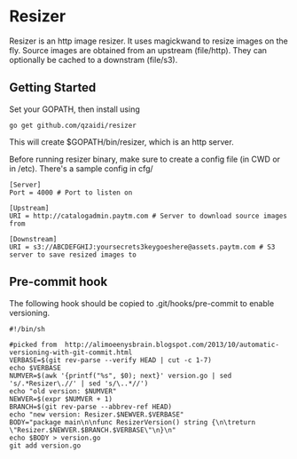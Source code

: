 # Resizer 

Resizer is an http image resizer. It uses magickwand to resize images on the fly.
Source images are obtained from an upstream (file/http). They can optionally be cached to a downstram (file/s3).

## Getting Started

Set your GOPATH, then install using

~~~
go get github.com/qzaidi/resizer
~~~

This will create $GOPATH/bin/resizer, which is an http server.

Before running resizer binary, make sure to create a config file (in CWD or in /etc). There's a sample config in cfg/

~~~
[Server]
Port = 4000 # Port to listen on

[Upstream]
URI = http://catalogadmin.paytm.com # Server to download source images from

[Downstream]
URI = s3://ABCDEFGHIJ:yoursecrets3keygoeshere@assets.paytm.com # S3 server to save resized images to
~~~

## Pre-commit hook

The following hook should be copied to .git/hooks/pre-commit to enable versioning.

~~~
#!/bin/sh
 
#picked from  http://alimoeenysbrain.blogspot.com/2013/10/automatic-versioning-with-git-commit.html
VERBASE=$(git rev-parse --verify HEAD | cut -c 1-7)
echo $VERBASE
NUMVER=$(awk '{printf("%s", $0); next}' version.go | sed 's/.*Resizer\.//' | sed 's/\..*//')
echo "old version: $NUMVER"
NEWVER=$(expr $NUMVER + 1)
BRANCH=$(git rev-parse --abbrev-ref HEAD)
echo "new version: Resizer.$NEWVER.$VERBASE"
BODY="package main\n\nfunc ResizerVersion() string {\n\treturn \"Resizer.$NEWVER.$BRANCH.$VERBASE\"\n}\n"
echo $BODY > version.go
git add version.go
~~~
